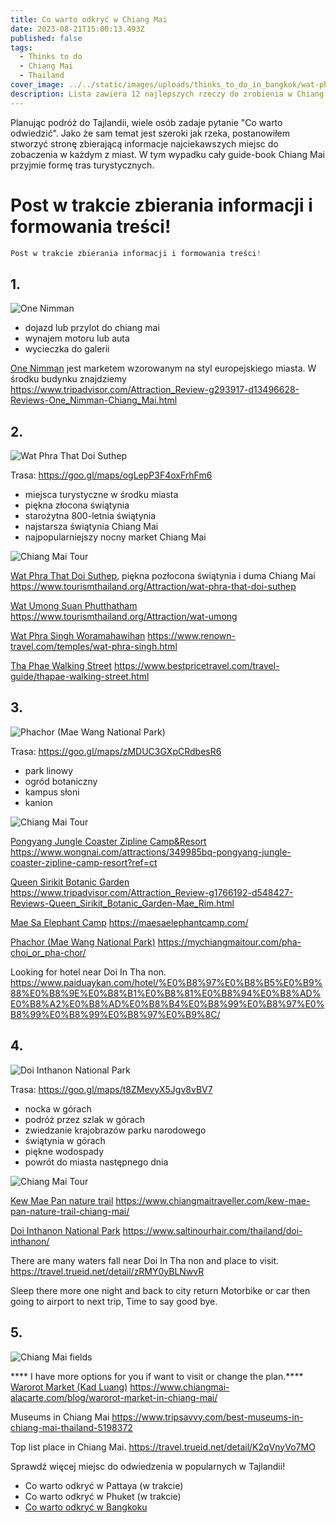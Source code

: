 ```yaml
---
title: Co warto odkryć w Chiang Mai
date: 2023-08-21T15:00:13.493Z
published: false
tags:
  - Thinks to do
  - Chiang Mai
  - Thailand
cover_image: ../../static/images/uploads/thinks_to_do_in_bangkok/wat-phra-singh-woramahawihan.jpeg
description: Lista zawiera 12 najlepszych rzeczy do zrobienia w Chiang Mai, od klasycznych atrakcji turystycznych do modnych miejsc, które mogą pomóc w zaplanowaniu idealnej podróży...
---
```


Planując podróż do Tajlandii, wiele osób zadaje pytanie "Co warto odwiedzić". Jako że sam temat jest szeroki jak rzeka, postanowiłem stworzyć stronę zbierającą informacje najciekawszych miejsc do zobaczenia w każdym z miast. W tym wypadku cały guide-book Chiang Mai przyjmie formę tras turystycznych.


# Post w trakcie zbierania informacji i formowania treści!

```terraform
Post w trakcie zbierania informacji i formowania treści!
```

## 1.
![One Nimman](../../static/images/uploads/thinks_to_do_in_chiang_mai/one-nimman.jpeg "One Nimman")

- dojazd lub przylot do chiang mai
- wynajem motoru lub auta
- wycieczka do galerii

[One Nimman](https://goo.gl/maps/SWcU294FTE2hC9tH8) jest marketem wzorowanym na styl europejskiego miasta. W środku budynku znajdziemy https://www.tripadvisor.com/Attraction_Review-g293917-d13496628-Reviews-One_Nimman-Chiang_Mai.html

## 2.
![Wat Phra That Doi Suthep](../../static/images/uploads/thinks_to_do_in_chiang_mai/wat-phra-singh-woramahawihan.jpeg "Wat Phra That Doi Suthep")

Trasa: https://goo.gl/maps/ogLepP3F4oxFrhFm6

- miejsca turystyczne w środku miasta
- piękna złocona świątynia
- starożytna 800-letnia świątynia
- najstarsza świątynia Chiang Mai
- najpopularniejszy nocny market Chiang Mai

![Chiang Mai Tour](../../static/images/uploads/thinks_to_do_in_chiang_mai/tour-day-1.jpg "Chiang Mai Tour")

[Wat Phra That Doi Suthep](https://goo.gl/maps/sUq7BVAbLaqLDU7u8), piękna pozłocona świątynia i duma Chiang Mai https://www.tourismthailand.org/Attraction/wat-phra-that-doi-suthep

[Wat Umong Suan Phutthatham](https://goo.gl/maps/CU6kBa5VuQ5R4W3i9) https://www.tourismthailand.org/Attraction/wat-umong

[Wat Phra Singh Woramahawihan](https://goo.gl/maps/k5TJdKrqvrXJTq7dA) https://www.renown-travel.com/temples/wat-phra-singh.html

[Tha Phae Walking Street](https://goo.gl/maps/G7bEY75HtFsAY6Sy5) https://www.bestpricetravel.com/travel-guide/thapae-walking-street.html

## 3.
![Phachor (Mae Wang National Park)](../../static/images/uploads/thinks_to_do_in_chiang_mai/phachor-mae-wang-national-park.jpeg "Phachor (Mae Wang National Park)")

Trasa: https://goo.gl/maps/zMDUC3GXpCRdbesR6

- park linowy
- ogród botaniczny
- kampus słoni
- kanion

![Chiang Mai Tour](../../static/images/uploads/thinks_to_do_in_chiang_mai/tour-day-2.jpeg "Chiang Mai Tour")


[Pongyang Jungle Coaster Zipline Camp&Resort](https://goo.gl/maps/XR4TAMSABLcL3YT89) https://www.wongnai.com/attractions/349985bq-pongyang-jungle-coaster-zipline-camp-resort?ref=ct

[Queen Sirikit Botanic Garden](https://goo.gl/maps/9779ve9YDvKUkJSa9) https://www.tripadvisor.com/Attraction_Review-g1766192-d548427-Reviews-Queen_Sirikit_Botanic_Garden-Mae_Rim.html

[Mae Sa Elephant Camp](https://goo.gl/maps/uDPK781S2ZMBJkwWA) https://maesaelephantcamp.com/

[Phachor (Mae Wang National Park)](https://goo.gl/maps/zoKcxdka6UwtuSZr6) https://mychiangmaitour.com/pha-choi_or_pha-chor/ 

Looking for hotel near Doi In Tha non. 
https://www.paiduaykan.com/hotel/%E0%B8%97%E0%B8%B5%E0%B9%88%E0%B8%9E%E0%B8%B1%E0%B8%81%E0%B8%94%E0%B8%AD%E0%B8%A2%E0%B8%AD%E0%B8%B4%E0%B8%99%E0%B8%97%E0%B8%99%E0%B8%99%E0%B8%97%E0%B9%8C/

## 4.
![Doi Inthanon National Park](../../static/images/uploads/thinks_to_do_in_chiang_mai/doi-inthanon-national-park.jpeg "Doi Inthanon National Park")

Trasa: https://goo.gl/maps/t8ZMevyX5Jgv8vBV7

- nocka w górach
- podróż przez szlak w górach
- zwiedzanie krajobrazów parku narodowego
- świątynia w górach
- piękne wodospady
- powrót do miasta następnego dnia

![Chiang Mai Tour](../../static/images/uploads/thinks_to_do_in_chiang_mai/tour-day-3.jpeg "Chiang Mai Tour")


[Kew Mae Pan nature trail](https://goo.gl/maps/tuDiPT5MmWzp7Woo8) https://www.chiangmaitraveller.com/kew-mae-pan-nature-trail-chiang-mai/

[Doi Inthanon National Park](https://goo.gl/maps/VoDKZTzAESSfsH2w9) https://www.saltinourhair.com/thailand/doi-inthanon/

There are many waters fall near Doi In Tha non and place to visit.
https://travel.trueid.net/detail/zRMY0yBLNwvR

Sleep there more one night and back to city return Motorbike or car then going to airport to next trip, Time to say good bye.

## 5.
![Chiang Mai fields](../../static/images/uploads/thinks_to_do_in_chiang_mai/chiang-mai-fields.jpeg "Chiang Mai fields")

**** I have more options for you if want to visit or change the plan.****
[Warorot Market (Kad Luang)](https://goo.gl/maps/LR7snCmRHR9NZAUY7) https://www.chiangmai-alacarte.com/blog/warorot-market-in-chiang-mai/

Museums in Chiang Mai 
https://www.tripsavvy.com/best-museums-in-chiang-mai-thailand-5198372

Top list place in Chiang Mai.
https://travel.trueid.net/detail/K2qVnyVo7MO




Sprawdź więcej miejsc do odwiedzenia w popularnych w Tajlandii!

- Co warto odkryć w Pattaya (w trakcie)
- Co warto odkryć w Phuket (w trakcie)
- [Co warto odkryć w Bangkoku](/co-warto-odkryc-w-bangkoku)

